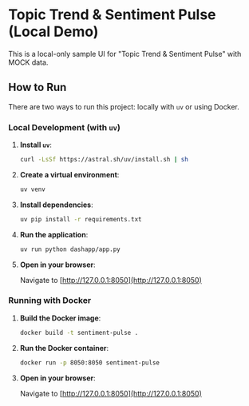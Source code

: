 # Topic Trend & Sentiment Pulse (Local Demo)

This is a local-only sample UI for "Topic Trend & Sentiment Pulse" with MOCK data.

## How to Run

There are two ways to run this project: locally with `uv` or using Docker.

### Local Development (with `uv`)

1.  **Install `uv`**:

    ```bash
    curl -LsSf https://astral.sh/uv/install.sh | sh
    ```

2.  **Create a virtual environment**:

    ```bash
    uv venv
    ```

3.  **Install dependencies**:

    ```bash
    uv pip install -r requirements.txt
    ```

4.  **Run the application**:

    ```bash
    uv run python dashapp/app.py
    ```

5.  **Open in your browser**:

    Navigate to [http://127.0.0.1:8050](http://127.0.0.1:8050)

### Running with Docker

1.  **Build the Docker image**:

    ```bash
    docker build -t sentiment-pulse .
    ```

2.  **Run the Docker container**:

    ```bash
    docker run -p 8050:8050 sentiment-pulse
    ```

3.  **Open in your browser**:

    Navigate to [http://127.0.0.1:8050](http://127.0.0.1:8050)